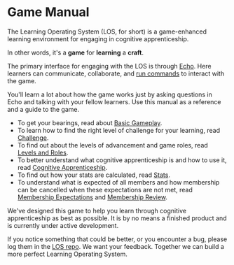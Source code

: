 # Game Manual

The Learning Operating System (LOS, for short) is a game-enhanced learning environment for engaging in cognitive apprenticeship.

In other words, it's a **game** for **learning** a **craft**.

The primary interface for engaging with the LOS is through [Echo][echo]. Here learners can communicate, collaborate, and [run commands][commands] to interact with the game.

You'll learn a lot about how the game works just by asking questions in Echo and talking with your fellow learners. Use this manual as a reference and a guide to the game.

- To get your bearings, read about [Basic Gameplay][basic-gameplay].
- To learn how to find the right level of challenge for your learning, read [Challenge][challenge].
- To find out about the levels of advancement and game roles, read [Levels and Roles][levels-roles].
- To better understand what cognitive apprenticeship is and how to use it, read [Cognitive Apprenticeship][cog-app].
- To find out how your stats are calculated, read [Stats][stats].
- To understand what is expected of all members and how membership can be cancelled when these expectations are not met, read [Membership Expectations][member-expectations] and [Membership Review][member-review].

We've designed this game to help you learn through cognitive apprenticeship as best as possible. It is by no means a finished product and is currently under active development.

If you notice something that could be better, or you encounter a bug, please log them in the [LOS repo][los-repo]. We want your feedback. Together we can build a more perfect Learning Operating System.

[echo]: ./Echo.md
[commands]: ./Echo.md#commands
[basic-gameplay]: ./Basic_Gameplay.md
[levels-roles]: ./Levels_and_Roles.md
[stats]: ./Stats.md
[member-expectations]: ./Membership_Expectations.md
[member-review]: ./Membership_Review.md
[challenge]: ./Challenge.md
[cog-app]: ./Cognitive_Apprenticeship.md

[los-repo]: https://github.com/LearnersGuild/los
